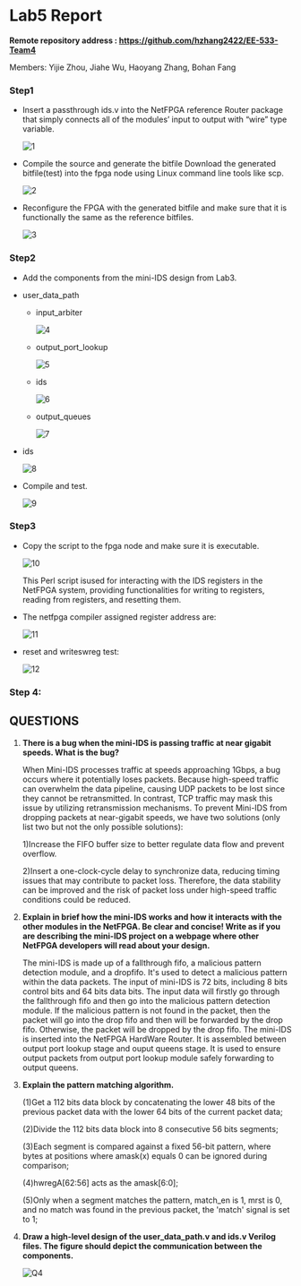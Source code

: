 # Lab5 Report

**Remote repository address : https://github.com/hzhang2422/EE-533-Team4**

Members: Yijie Zhou, Jiahe Wu, Haoyang Zhang, Bohan Fang



### Step1 

- Insert a passthrough ids.v into the NetFPGA reference Router  package that simply connects all of the modules’ input to output with “wire” type variable.

  ![1](./img/1.png)

- Compile the  source and generate the bitfile Download the generated bitfile(test) into the fpga node  using Linux command line tools like scp.

  ![2](./img/2.png)

- Reconfigure the FPGA with the generated bitfile and make  sure that it is functionally the same as the reference bitfiles. 

  ![3](./img/3.png)

  

### Step2

-  Add the components from the mini-IDS design from Lab3.

  

  - user_data_path

    - input_arbiter

      ![4](./img/4.png)

    - output_port_lookup

      ![5](./img/5.png)

    - ids

      ![6](./img/6.png)

    - output_queues

      ![7](./img/7.png)

  - ids

    ![8](./img/8.png)

- Compile and test.

  ![9](./img/9.png)

### Step3

- Copy the script to the fpga node  and make sure it is executable.

  ![10](./img/10.png)

  This Perl script isused for interacting with the IDS registers in the NetFPGA system, providing functionalities for writing to registers, reading from registers, and resetting them.

- The netfpga compiler assigned  register address are:

  ![11](./img/11.png)

- reset and writeswreg test:

  ![12](./img/12.png)



### Step 4:



## QUESTIONS

1. **There is a bug when the mini-IDS is passing traffic at near gigabit speeds. What is the bug?**

   When Mini-IDS processes traffic at speeds approaching 1Gbps, a bug occurs where it potentially loses packets. Because high-speed traffic can overwhelm the data pipeline, causing UDP packets to be lost since they cannot be retransmitted. In contrast, TCP traffic may mask this issue by utilizing retransmission mechanisms. To prevent Mini-IDS from dropping packets at near-gigabit speeds, we have two solutions (only list two but not the only possible solutions):

   1)Increase the FIFO buffer size to better regulate data flow and prevent overflow.

   2)Insert a one-clock-cycle delay to synchronize data, reducing timing issues that may contribute to packet loss.
   Therefore, the data stability can be improved and the risk of packet loss under high-speed traffic conditions could be reduced.

   

2. **Explain in brief how the mini-IDS works and how it interacts with the other modules in the NetFPGA.  Be clear and concise!  Write as if you are describing the mini-IDS project on a webpage where other  NetFPGA developers will read about your design.**

   The mini-IDS is made up of a fallthrough fifo, a malicious pattern detection module, and a dropfifo. It's used to detect a malicious pattern within the data packets. The input of mini-IDS is 72 bits, including 8 bits control bits and 64 bits data bits. The input data will firstly go through the fallthrough fifo and then go into the malicious pattern detection module. If the malicious pattern is not found in the packet, then the packet will go into the drop fifo and then will be forwarded by the drop fifo. Otherwise, the packet will be dropped by the drop fifo. The mini-IDS is inserted into the NetFPGA HardWare Router. It is assembled between output port lookup stage and ouput queens stage. It is used to ensure output packets from output port lookup module safely forwarding to output queens.

   

3. **Explain the pattern matching algorithm.**

   (1)Get a 112 bits data block by concatenating the lower 48 bits of the previous packet data with the lower 64 bits of the current packet data;

   (2)Divide the 112 bits data block into 8 consecutive 56 bits segments;

   (3)Each segment is compared against a fixed 56-bit pattern, where bytes at positions where amask(x) equals 0 can be ignored during comparison;

   (4)hwregA[62:56] acts as the amask[6:0];

   (5)Only when a segment matches the pattern, match_en is 1, mrst is 0, and no match was found in the previous packet, the 'match' signal is set to 1;

   

4. **Draw a high-level design of the user_data_path.v and ids.v Verilog files. The figure should depict the  communication between the components.**

   ![Q4](./img/Q4.png)

